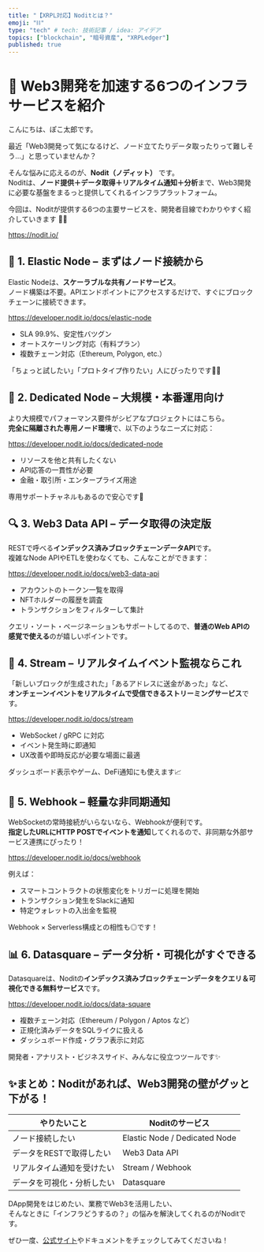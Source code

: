 ```yaml
---
title: "【XRPL対応】Noditとは？"
emoji: "⛓️"
type: "tech" # tech: 技術記事 / idea: アイデア
topics: ["blockchain", "暗号資産", "XRPLedger"]
published: true
---
```


# 🚀 Web3開発を加速する6つのインフラサービスを紹介

こんにちは、ぽこ太郎です。

最近「Web3開発って気になるけど、ノード立てたりデータ取ったりって難しそう…」と思っていませんか？

そんな悩みに応えるのが、**Nodit（ノディット）** です。  
Noditは、**ノード提供＋データ取得＋リアルタイム通知＋分析**まで、Web3開発に必要な基盤をまるっと提供してくれるインフラプラットフォーム。

今回は、Noditが提供する6つの主要サービスを、開発者目線でわかりやすく紹介していきます 🧑‍💻

https://nodit.io/

## 🧱 1. Elastic Node – まずはノード接続から

Elastic Nodeは、**スケーラブルな共有ノードサービス**。  
ノード構築は不要。APIエンドポイントにアクセスするだけで、すぐにブロックチェーンに接続できます。

https://developer.nodit.io/docs/elastic-node

- SLA 99.9%、安定性バツグン
- オートスケーリング対応（有料プラン）
- 複数チェーン対応（Ethereum, Polygon, etc.）

「ちょっと試したい」「プロトタイプ作りたい」人にぴったりです🙆‍♂️

## 🏢 2. Dedicated Node – 大規模・本番運用向け

より大規模でパフォーマンス要件がシビアなプロジェクトにはこちら。  
**完全に隔離された専用ノード環境**で、以下のようなニーズに対応：

https://developer.nodit.io/docs/dedicated-node

- リソースを他と共有したくない
- API応答の一貫性が必要
- 金融・取引所・エンタープライズ用途

専用サポートチャネルもあるので安心です💪

## 🔍 3. Web3 Data API – データ取得の決定版

RESTで呼べる**インデックス済みブロックチェーンデータAPI**です。  
複雑なNode APIやETLを使わなくても、こんなことができます：

https://developer.nodit.io/docs/web3-data-api

- アカウントのトークン一覧を取得
- NFTホルダーの履歴を調査
- トランザクションをフィルターして集計

クエリ・ソート・ページネーションもサポートしてるので、**普通のWeb APIの感覚で使える**のが嬉しいポイントです。

## 📡 4. Stream – リアルタイムイベント監視ならこれ

「新しいブロックが生成された」「あるアドレスに送金があった」など、  
**オンチェーンイベントをリアルタイムで受信できるストリーミングサービス**です。

https://developer.nodit.io/docs/stream

- WebSocket / gRPC に対応
- イベント発生時に即通知
- UX改善や即時反応が必要な場面に最適

ダッシュボード表示やゲーム、DeFi通知にも使えます📈

## 🔔 5. Webhook – 軽量な非同期通知

WebSocketの常時接続がいらないなら、Webhookが便利です。  
**指定したURLにHTTP POSTでイベントを通知**してくれるので、非同期な外部サービス連携にぴったり！

https://developer.nodit.io/docs/webhook

例えば：

- スマートコントラクトの状態変化をトリガーに処理を開始
- トランザクション発生をSlackに通知
- 特定ウォレットの入出金を監視

Webhook × Serverless構成との相性も◎です！

## 📊 6. Datasquare – データ分析・可視化がすぐできる

Datasquareは、Noditの**インデックス済みブロックチェーンデータをクエリ＆可視化できる無料サービス**です。

https://developer.nodit.io/docs/data-square

- 複数チェーン対応（Ethereum / Polygon / Aptos など）
- 正規化済みデータをSQLライクに扱える
- ダッシュボード作成・グラフ表示に対応

開発者・アナリスト・ビジネスサイド、みんなに役立つツールです✨

## ✨まとめ：Noditがあれば、Web3開発の壁がグッと下がる！

| やりたいこと | Noditのサービス |
|--------------|------------------|
| ノード接続したい | Elastic Node / Dedicated Node |
| データをRESTで取得したい | Web3 Data API |
| リアルタイム通知を受けたい | Stream / Webhook |
| データを可視化・分析したい | Datasquare |

DApp開発をはじめたい、業務でWeb3を活用したい、  
そんなときに「インフラどうするの？」の悩みを解決してくれるのがNoditです。

ぜひ一度、[公式サイト](https://nodit.io/)やドキュメントをチェックしてみてくださいね！
